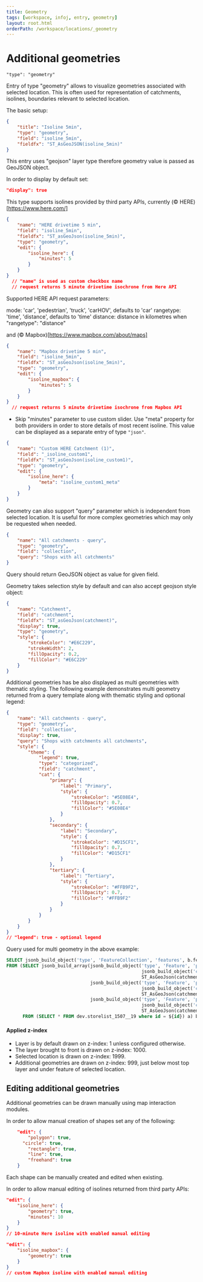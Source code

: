 ```yaml
---
title: Geometry
tags: [workspace, infoj, entry, geometry]
layout: root.html
orderPath: /workspace/locations/_geometry
---
```


# Additional geometries

`"type": "geometry"`

Entry of type "geometry" allows to visualize geometries associated with selected location. This is often used for representation of catchments, isolines, boundaries relevant to selected location.

The basic setup:

```json
{   
	"title": "Isoline 5min",
	"type": "geometry",
	"field": "isoline_5min",
	"fieldfx": "ST_AsGeoJSON(isoline_5min)"
}
```

This entry uses "geojson" layer type therefore geometry value is passed as GeoJSON object.

In order to display by default set:

```json
"display": true
```

This type supports isolines provided by third party APIs, currently (© HERE)[https://www.here.com/]

```json
{
	"name": "HERE drivetime 5 min",
	"field": "isoline_5min",
	"fieldfx": "ST_asGeoJson(isoline_5min)",
	"type": "geometry",
	"edit": {
		"isoline_here": {  
			"minutes": 5
		}
	}
}
  // "name" is used as custom checkbox name
  // request returns 5 minute drivetime isochrone from Here API
```

Supported HERE API request parameters:

mode: 'car', 'pedestrian', 'truck', 'carHOV', defaults to 'car'
rangetype: 'time', 'distance', defaults to 'time'
distance: distance in kilometres when "rangetype": "distance"


and (© Mapbox)[https://www.mapbox.com/about/maps]

```json
{
	"name": "Mapbox drivetime 5 min",
	"field": "isoline_5min",
	"fieldfx": "ST_asGeoJson(isoline_5min)",
	"type": "geometry",
	"edit": {
		"isoline_mapbox": {  
			"minutes": 5
		}
	}
}
  // request returns 5 minute drivetime isochrone from Mapbox API
```

* Skip "minutes" parameter to use custom slider.
Use "meta" property for both providers in order to store details of most recent isoline. This value can be displayed as a separate entry of type `"json"`.


```json
{
	"name": "Custom HERE Catchment (1)",
	"field": "_isoline_custom1",
	"fieldfx": "ST_asGeoJson(isoline_custom1)",
	"type": "geometry",
    "edit": {
        "isoline_here": {
            "meta": "isoline_custom1_meta"
        }
    }
}
```

Geometry can also support "query" parameter which is independent from selected location. It is useful for more complex geometries which may only be requested when needed.

```json
{
	"name": "All catchments - query",
	"type": "geometry",
	"field": "collection",
	"query": "Shops with all catchments"
}
```

Query should return GeoJSON object as value for given field.


Geometry takes selection style by default and can also accept geojson style object:

```json
{
	"name": "Catchment",
	"field": "catchment",
	"fieldfx": "ST_asGeoJson(catchment)",
	"display": true,
	"type": "geometry",
	"style": {
	    "strokeColor": "#E6C229",
        "strokeWidth": 2,
        "fillOpacity": 0.2,
        "fillColor": "#E6C229"
    }
}
```

Additional geometries has be also displayed as multi geometries with thematic styling.
The following example demonstrates multi geometry returned from a query template along with thematic styling and optional legend:

```json
{
	"name": "All catchments - query",
	"type": "geometry",
	"field": "collection",
	"display": true,
	"query": "Shops with catchments all catchments",
	"style": {
	    "theme": {
	        "legend": true,
            "type": "categorized",
            "field": "catchment",
            "cat": {
                "primary": {
                    "label": "Primary",
                    "style": {
                        "strokeColor": "#5E08E4",
                        "fillOpacity": 0.7,
                        "fillColor": "#5E08E4"
                    }
                },
                "secondary": {
                    "label": "Secondary",
                    "style": {
                        "strokeColor": "#D15CF1",
                        "fillOpacity": 0.7,
                        "fillColor": "#D15CF1"
                    }
                },
                "tertiary": {
                    "label": "Tertiary",
                    "style": {
                        "strokeColor": "#FFB9F2",
                        "fillOpacity": 0.7,
                        "fillColor": "#FFB9F2"
                    }
                }
            }
        }
    }
}
// "legend": true - optional legend
```

Query used for multi geometry in the above example:

```sql
SELECT jsonb_build_object('type', 'FeatureCollection', 'features', b.features) AS collection
FROM (SELECT jsonb_build_array(jsonb_build_object('type', 'Feature', 'properties',
                                                  jsonb_build_object('catchment', 'primary', 'id', id), 'geometry',
                                                  ST_AsGeoJson(catchment_primary)::jsonb),
                               jsonb_build_object('type', 'Feature', 'properties',
                                                  jsonb_build_object('catchment', 'secondary', 'id', id), 'geometry',
                                                  ST_AsGeoJson(catchment_secondary)::jsonb),
                               jsonb_build_object('type', 'Feature', 'properties',
                                                  jsonb_build_object('catchment', 'tertiary', 'id', id), 'geometry',
                                                  ST_AsGeoJson(catchment_tertiary)::jsonb)) AS features
      FROM (SELECT * FROM dev.storelist_1507__19 where id = ${id}) a) b
```

#### Applied z-index
* Layer is by default drawn on z-index: 1 unless configured otherwise.
* The layer brought to front is drawn on z-index: 1000.
* Selected location is drawn on z-index: 1999.
* Additional geometries are drawn on z-index: 999, just below most top layer and under feature of selected location.


## Editing additional geometries

Additional geometries can be drawn manually using map interaction modules.

In order to allow manual creation of shapes set any of the following:

```json
	"edit": {
		"polygon": true,
	  "circle": true,
		"rectangle": true,
		"line": true,
		"freehand": true
	}
```

Each shape can be manually created and edited when existing.

In order to allow manual editing of isolines returned from third party APIs:

```json
"edit": {
	"isoline_here": {
		"geometry": true,
		"minutes": 10
	}
}
// 10-minute Here isoline with enabled manual editing

"edit": {
	"isoline_mapbox": {
		"geometry": true
	}
}
// custom Mapbox isoline with enabled manual editing
```
